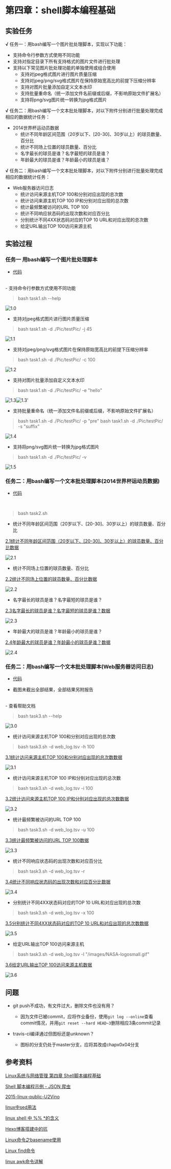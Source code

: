 # 第四章：shell脚本编程基础

## 实验任务

**√** 任务一：用bash编写一个图片批处理脚本，实现以下功能：
- 支持命令行参数方式使用不同功能
- 支持对指定目录下所有支持格式的图片文件进行批处理
- 支持以下常见图片批处理功能的单独使用或组合使用
  - 支持对jpeg格式图片进行图片质量压缩
  - 支持对jpeg/png/svg格式图片在保持原始宽高比的前提下压缩分辨率
  - 支持对图片批量添加自定义文本水印
  - 支持批量重命名（统一添加文件名前缀或后缀，不影响原始文件扩展名）
  - 支持将png/svg图片统一转换为jpg格式图片

**√** 任务二：用bash编写一个文本批处理脚本，对以下附件分别进行批量处理完成相应的数据统计任务： 
- 2014世界杯运动员数据
  - 统计不同年龄区间范围（20岁以下、[20-30]、30岁以上）的球员数量、百分比
  - 统计不同场上位置的球员数量、百分比
  - 名字最长的球员是谁？名字最短的球员是谁？
  - 年龄最大的球员是谁？年龄最小的球员是谁？

**√** 任务二：用bash编写一个文本批处理脚本，对以下附件分别进行批量处理完成相应的数据统计任务：
- Web服务器访问日志
  - 统计访问来源主机TOP 100和分别对应出现的总次数
  - 统计访问来源主机TOP 100 IP和分别对应出现的总次数
  - 统计最频繁被访问的URL TOP 100
  - 统计不同响应状态码的出现次数和对应百分比
  - 分别统计不同4XX状态码对应的TOP 10 URL和对应出现的总次数
  - 给定URL输出TOP 100访问来源主机

## 实验过程

### 任务一 用bash编写一个图片批处理脚本

- [代码](https://github.com/shiancuc/linux-2020-shiancuc/blob/chap0x04/chap0x04/task1.sh)
<br/>
- 支持命令行参数方式使用不同功能

> bash task1.sh --help

![1.0](https://github.com/shiancuc/linux-2020-shiancuc/blob/chap0x04/chap0x04/ScreenShot/1.0.PNG)

- 支持对jpeg格式图片进行图片质量压缩

> bash task1.sh -d ./Pic/testPic/ -j 45

![1.1](https://github.com/shiancuc/linux-2020-shiancuc/blob/chap0x04/chap0x04/ScreenShot/1.1.PNG)

- 支持对jpeg/png/svg格式图片在保持原始宽高比的前提下压缩分辨率

> bash task1.sh -d ./Pic/testPic/ -c 100

![1.2](https://github.com/shiancuc/linux-2020-shiancuc/blob/chap0x04/chap0x04/ScreenShot/1.2.PNG)

- 支持对图片批量添加自定义文本水印

> bash task1.sh -d ./Pic/testPic/ -e "hello"

![1.3](https://github.com/shiancuc/linux-2020-shiancuc/blob/chap0x04/chap0x04/Pic/testPic/2.png)![1.3'](https://github.com/shiancuc/linux-2020-shiancuc/blob/chap0x04/chap0x04/Pic/e-output/2.png)

- 支持批量重命名（统一添加文件名前缀或后缀，不影响原始文件扩展名）

> bash task1.sh -d ./Pic/testPic/ -p "pre"
> bash task1.sh -d ./Pic/testPic/ -s "suffix"

![1.4](https://github.com/shiancuc/linux-2020-shiancuc/blob/chap0x04/chap0x04/ScreenShot/1.4.PNG)

- 支持将png/svg图片统一转换为jpg格式图片
> bash task1.sh -d ./Pic/testPic/ -v

![1.5](https://github.com/shiancuc/linux-2020-shiancuc/blob/chap0x04/chap0x04/ScreenShot/1.5.PNG)


### 任务二：用bash编写一个文本批处理脚本(2014世界杯运动员数据)

- [代码](https://github.com/shiancuc/linux-2020-shiancuc/blob/chap0x04/chap0x04/task2.sh)
<br/>

> bash task2.sh

- 统计不同年龄区间范围（20岁以下、[20-30]、30岁以上）的球员数量、百分比

[2.1统计不同年龄区间范围（20岁以下、[20-30]、30岁以上）的球员数量、百分比数据](https://github.com/shiancuc/linux-2020-shiancuc/blob/chap0x04/chap0x04/Data/2.1%E7%BB%9F%E8%AE%A1%E4%B8%8D%E5%90%8C%E5%B9%B4%E9%BE%84%E5%8C%BA%E9%97%B4%E8%8C%83%E5%9B%B4%EF%BC%8820%E5%B2%81%E4%BB%A5%E4%B8%8B%E3%80%81%5B20-30%5D%E3%80%8130%E5%B2%81%E4%BB%A5%E4%B8%8A%EF%BC%89%E7%9A%84%E7%90%83%E5%91%98%E6%95%B0%E9%87%8F%E3%80%81%E7%99%BE%E5%88%86%E6%AF%94.txt)

![2.1](https://github.com/shiancuc/linux-2020-shiancuc/blob/chap0x04/chap0x04/ScreenShot/2.1.PNG)

- 统计不同场上位置的球员数量、百分比

[2.2统计不同场上位置的球员数量、百分比数据](https://github.com/shiancuc/linux-2020-shiancuc/blob/chap0x04/chap0x04/Data/2.2%E7%BB%9F%E8%AE%A1%E4%B8%8D%E5%90%8C%E5%9C%BA%E4%B8%8A%E4%BD%8D%E7%BD%AE%E7%9A%84%E7%90%83%E5%91%98%E6%95%B0%E9%87%8F%E3%80%81%E7%99%BE%E5%88%86%E6%AF%94.txt)

![2.2](https://github.com/shiancuc/linux-2020-shiancuc/blob/chap0x04/chap0x04/ScreenShot/2.2.PNG)

- 名字最长的球员是谁？名字最短的球员是谁？

[2.3名字最长的球员是谁？名字最短的球员是谁？数据](https://github.com/shiancuc/linux-2020-shiancuc/blob/chap0x04/chap0x04/Data/2.3%E5%90%8D%E5%AD%97%E6%9C%80%E9%95%BF%E7%9A%84%E7%90%83%E5%91%98%E6%98%AF%E8%B0%81%EF%BC%9F%E5%90%8D%E5%AD%97%E6%9C%80%E7%9F%AD%E7%9A%84%E7%90%83%E5%91%98%E6%98%AF%E8%B0%81%EF%BC%9F.txt)

![2.3](https://github.com/shiancuc/linux-2020-shiancuc/blob/chap0x04/chap0x04/ScreenShot/2.3.PNG)

- 年龄最大的球员是谁？年龄最小的球员是谁？

[2.4年龄最大的球员是谁？年龄最小的球员是谁？数据](https://github.com/shiancuc/linux-2020-shiancuc/blob/chap0x04/chap0x04/Data/2.4%E5%B9%B4%E9%BE%84%E6%9C%80%E5%A4%A7%E7%9A%84%E7%90%83%E5%91%98%E6%98%AF%E8%B0%81%EF%BC%9F%E5%B9%B4%E9%BE%84%E6%9C%80%E5%B0%8F%E7%9A%84%E7%90%83%E5%91%98%E6%98%AF%E8%B0%81%EF%BC%9F.txt)

![2.4](https://github.com/shiancuc/linux-2020-shiancuc/blob/chap0x04/chap0x04/ScreenShot/2.4.PNG)


### 任务二：用bash编写一个文本批处理脚本(Web服务器访问日志)

- [代码](https://github.com/shiancuc/linux-2020-shiancuc/blob/chap0x04/chap0x04/task3.sh)

- 截图未截出全部结果，全部结果另附报告
<br/>
- 查看帮助文档

> bash task3.sh --help

![3.0](https://github.com/shiancuc/linux-2020-shiancuc/blob/chap0x04/chap0x04/ScreenShot/3.0.PNG)

- 统计访问来源主机TOP 100和分别对应出现的总次数

> bash task3.sh -d web_log.tsv -h 100

[3.1统计访问来源主机TOP 100和分别对应出现的总次数数据](https://github.com/shiancuc/linux-2020-shiancuc/blob/chap0x04/chap0x04/Data/3.1%E7%BB%9F%E8%AE%A1%E8%AE%BF%E9%97%AE%E6%9D%A5%E6%BA%90%E4%B8%BB%E6%9C%BATOP%20100%E5%92%8C%E5%88%86%E5%88%AB%E5%AF%B9%E5%BA%94%E5%87%BA%E7%8E%B0%E7%9A%84%E6%80%BB%E6%AC%A1%E6%95%B0.txt)

![3.1](https://github.com/shiancuc/linux-2020-shiancuc/blob/chap0x04/chap0x04/ScreenShot/3.1.PNG)

- 统计访问来源主机TOP 100 IP和分别对应出现的总次数

> bash task3.sh -d web_log.tsv -i 100

[3.2统计访问来源主机TOP 100 IP和分别对应出现的总次数数据](https://github.com/shiancuc/linux-2020-shiancuc/blob/chap0x04/chap0x04/Data/3.2%E7%BB%9F%E8%AE%A1%E8%AE%BF%E9%97%AE%E6%9D%A5%E6%BA%90%E4%B8%BB%E6%9C%BATOP%20100%20IP%E5%92%8C%E5%88%86%E5%88%AB%E5%AF%B9%E5%BA%94%E5%87%BA%E7%8E%B0%E7%9A%84%E6%80%BB%E6%AC%A1%E6%95%B0.txt)

![3.2](https://github.com/shiancuc/linux-2020-shiancuc/blob/chap0x04/chap0x04/ScreenShot/3.2.PNG)

- 统计最频繁被访问的URL TOP 100

> bash task3.sh -d web_log.tsv -u 100

[3.3统计最频繁被访问的URL TOP 100数据](https://github.com/shiancuc/linux-2020-shiancuc/blob/chap0x04/chap0x04/Data/3.3%E7%BB%9F%E8%AE%A1%E6%9C%80%E9%A2%91%E7%B9%81%E8%A2%AB%E8%AE%BF%E9%97%AE%E7%9A%84URL%20TOP%20100.txt)

![3.3](https://github.com/shiancuc/linux-2020-shiancuc/blob/chap0x04/chap0x04/ScreenShot/3.3.PNG)

- 统计不同响应状态码的出现次数和对应百分比

> bash task3.sh -d web_log.tsv -r

[3.4统计不同响应状态码的出现次数和对应百分比数据](https://github.com/shiancuc/linux-2020-shiancuc/blob/chap0x04/chap0x04/Data/3.4%E7%BB%9F%E8%AE%A1%E4%B8%8D%E5%90%8C%E5%93%8D%E5%BA%94%E7%8A%B6%E6%80%81%E7%A0%81%E7%9A%84%E5%87%BA%E7%8E%B0%E6%AC%A1%E6%95%B0%E5%92%8C%E5%AF%B9%E5%BA%94%E7%99%BE%E5%88%86%E6%AF%94.txt)

![3.4](https://github.com/shiancuc/linux-2020-shiancuc/blob/chap0x04/chap0x04/ScreenShot/3.4.PNG)

- 分别统计不同4XX状态码对应的TOP 10 URL和对应出现的总次数

> bash task3.sh -d web_log.tsv -x 100

[3.5分别统计不同4XX状态码对应的TOP 10 URL和对应出现的总次数数据](https://github.com/shiancuc/linux-2020-shiancuc/blob/chap0x04/chap0x04/Data/3.5%E5%88%86%E5%88%AB%E7%BB%9F%E8%AE%A1%E4%B8%8D%E5%90%8C4XX%E7%8A%B6%E6%80%81%E7%A0%81%E5%AF%B9%E5%BA%94%E7%9A%84TOP%2010%20URL%E5%92%8C%E5%AF%B9%E5%BA%94%E5%87%BA%E7%8E%B0%E7%9A%84%E6%80%BB%E6%AC%A1%E6%95%B0.txt)

![3.5](https://github.com/shiancuc/linux-2020-shiancuc/blob/chap0x04/chap0x04/ScreenShot/3.5.PNG)

- 给定URL输出TOP 100访问来源主机

> bash task3.sh -d web_log.tsv -l "/images/NASA-logosmall.gif"

[3.6给定URL输出TOP 100访问来源主机数据](https://github.com/shiancuc/linux-2020-shiancuc/blob/chap0x04/chap0x04/Data/3.6%E7%BB%99%E5%AE%9AURL%E8%BE%93%E5%87%BATOP%20100%E8%AE%BF%E9%97%AE%E6%9D%A5%E6%BA%90%E4%B8%BB%E6%9C%BA.txt)

![3.6](https://github.com/shiancuc/linux-2020-shiancuc/blob/chap0x04/chap0x04/ScreenShot/3.6.PNG)


## 问题

- git push不成功，有文件过大，删除文件也没有用？
  - 因为文件已被commit，应将作业备份，使用```git log --online```查看commit情况，并用```git reset --hard HEAD~3```删除相应3条commit记录

- travis-ci编译通过但图标还是unknown？
  - 图标的分支仍处于master分支，应将其改成chapx0x04分支


## 参考资料

[Linux系统与网络管理 第四章 Shell脚本编程基础](https://www.bilibili.com/video/BV1H7411s7xH)

[Shell 脚本编程示例 - JSON 爬虫](https://www.bilibili.com/video/BV1ME411N76f)

[2015-linux-public-U2Vino](https://github.com/CUCCS/2015-linux-public-U2Vino/tree/HW-4)

[linux中sed用法](https://www.cnblogs.com/zwgblog/p/6013975.html)

[linux shell 中 %% *的含义](https://blog.csdn.net/qq_30130417/article/details/80911989)

[Hexo博客搭建中的坑](https://www.jianshu.com/p/588cb1cc077a)

[Linux命令之basename使用](https://blog.csdn.net/wutao_water/article/details/39478631)

[Linux find命令](https://www.runoob.com/linux/linux-comm-find.html)

[linux awk命令详解](https://www.cnblogs.com/ggjucheng/archive/2013/01/13/2858470.html)
